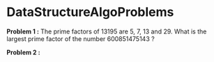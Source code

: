 # DataStructureAlgoProblems

**Problem 1 :**  The prime factors of 13195 are 5, 7, 13 and 29.  What is the largest prime factor of the number 600851475143 ?

**Problem 2 :**  